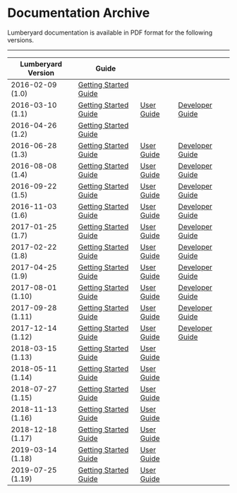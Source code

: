 # Documentation Archive<a name="lumberyard-documentation-archive"></a>

Lumberyard documentation is available in PDF format for the following versions\.


****  

| Lumberyard Version | Guide |  |  | 
| --- | --- | --- | --- | 
| 2016\-02\-09 \(1\.0\) | [Getting Started Guide](https://d3bqhfbip4ze4a.cloudfront.net/lumberyard-gsg-1.0-2016-02-09.pdf) |  |  | 
| 2016\-03\-10 \(1\.1\) | [Getting Started Guide](https://d3bqhfbip4ze4a.cloudfront.net/lumberyard-gsg-1.1-2016-03-10.pdf) | [User Guide](https://d3bqhfbip4ze4a.cloudfront.net/lumberyard-ug-1.1-2016-03-10.pdf) | [Developer Guide](https://d3bqhfbip4ze4a.cloudfront.net/lumberyard-dg-1.1-2016-03-10.pdf) | 
| 2016\-04\-26 \(1\.2\) | [Getting Started Guide](https://d3bqhfbip4ze4a.cloudfront.net/lumberyard-gsg-1.2-2016-04-26.pdf) |  |  | 
| 2016\-06\-28 \(1\.3\) | [Getting Started Guide](https://d3bqhfbip4ze4a.cloudfront.net/lumberyard-gsg-1.3-2016-06-28.pdf) | [User Guide](https://d3bqhfbip4ze4a.cloudfront.net/lumberyard-ug-1.3-2016-06-28.pdf) | [Developer Guide](https://d3bqhfbip4ze4a.cloudfront.net/lumberyard-dg-1.3-2016-06-28.pdf) | 
| 2016\-08\-08 \(1\.4\) | [Getting Started Guide](https://d3bqhfbip4ze4a.cloudfront.net/lumberyard-gsg-1.4-2016-08-08.pdf) | [User Guide](https://d3bqhfbip4ze4a.cloudfront.net/lumberyard-ug-1.4-2016-08-08.pdf) | [Developer Guide](https://d3bqhfbip4ze4a.cloudfront.net/lumberyard-dg-1.4-2016-08-08.pdf) | 
| 2016\-09\-22 \(1\.5\) | [Getting Started Guide](https://d3bqhfbip4ze4a.cloudfront.net/lumberyard-gsg-1.5-2016-09-22.pdf) | [User Guide](https://d3bqhfbip4ze4a.cloudfront.net/lumberyard-ug-1.5-2016-09-22.pdf) | [Developer Guide](https://d3bqhfbip4ze4a.cloudfront.net/lumberyard-dg-1.5-2016-09-22.pdf) | 
| 2016\-11\-03 \(1\.6\) | [Getting Started Guide](https://d3bqhfbip4ze4a.cloudfront.net/lumberyard-gsg-1.6-2016-11-03.pdf) | [User Guide](https://d3bqhfbip4ze4a.cloudfront.net/lumberyard-ug-1.6-2016-11-03.pdf) | [Developer Guide](https://d3bqhfbip4ze4a.cloudfront.net/lumberyard-dg-1.6-2016-11-03.pdf) | 
| 2017\-01\-25 \(1\.7\) | [Getting Started Guide](https://d3bqhfbip4ze4a.cloudfront.net/lumberyard-gsg-1.7-2016-01-25.pdf) | [User Guide](https://d3bqhfbip4ze4a.cloudfront.net/lumberyard-ug-1.7-2016-01-25.pdf) | [Developer Guide](https://d3bqhfbip4ze4a.cloudfront.net/lumberyard-dg-1.7-2016-01-25.pdf) | 
| 2017\-02\-22 \(1\.8\) | [Getting Started Guide](https://d3bqhfbip4ze4a.cloudfront.net/lumberyard-gsg-1.8-2017-02-22.pdf) | [User Guide](https://d3bqhfbip4ze4a.cloudfront.net/lumberyard-ug-1.8-2017-02-22.pdf) | [Developer Guide](https://d3bqhfbip4ze4a.cloudfront.net/lumberyard-dg-1.8-2017-02-22.pdf) | 
| 2017\-04\-25 \(1\.9\) | [Getting Started Guide](https://d3bqhfbip4ze4a.cloudfront.net/lumberyard-gsg-1.9-2017-07-18.pdf) | [User Guide](https://d3bqhfbip4ze4a.cloudfront.net/lumberyard-ug-1.9-2017-07-18.pdf) | [Developer Guide](https://d3bqhfbip4ze4a.cloudfront.net/lumberyard-dg-1.9-2017-07-18.pdf) | 
| 2017\-08\-01 \(1\.10\) | [Getting Started Guide](https://d3bqhfbip4ze4a.cloudfront.net/lumberyard-gsg-1.10-2017_08_01.pdf) | [User Guide](https://d3bqhfbip4ze4a.cloudfront.net/lumberyard-ug-1.10-2017_08_01.pdf) | [Developer Guide](https://d3bqhfbip4ze4a.cloudfront.net/lumberyard-dg-1.10-2017_08_01.pdf) | 
| 2017\-09\-28 \(1\.11\) | [Getting Started Guide](https://d3bqhfbip4ze4a.cloudfront.net/lumberyard-gsg-1.11-2017_09_28.pdf) | [User Guide](https://d3bqhfbip4ze4a.cloudfront.net/lumberyard-ug-1.11-2017_09_28.pdf) | [Developer Guide](https://d3bqhfbip4ze4a.cloudfront.net/lumberyard-dg-1.11-2017_09_28.pdf) | 
| 2017\-12\-14 \(1\.12\) | [Getting Started Guide](https://d3bqhfbip4ze4a.cloudfront.net/lumberyard-gsg-1.12-2017-12-14.pdf) | [User Guide](https://d3bqhfbip4ze4a.cloudfront.net/lumberyard-ug-1.12-2017-12-14.pdf) | [Developer Guide](https://d3bqhfbip4ze4a.cloudfront.net/lumberyard-dg-1.12-2017-12-14.pdf) | 
| 2018\-03\-15 \(1\.13\) | [Getting Started Guide](https://d3bqhfbip4ze4a.cloudfront.net/lumberyard-gsg-1.13-2018-03-15.pdf) | [User Guide](https://d3bqhfbip4ze4a.cloudfront.net/lumberyard-ug-1.13-2018-03-15.pdf) |  | 
| 2018\-05\-11 \(1\.14\) | [Getting Started Guide](https://d3bqhfbip4ze4a.cloudfront.net/lumberyard-gsg-1.14-2018-05-11.pdf) | [User Guide](https://d3bqhfbip4ze4a.cloudfront.net/lumberyard-ug-1.14-2018-05-11.pdf) |  | 
| 2018\-07\-27 \(1\.15\) | [Getting Started Guide](https://d3bqhfbip4ze4a.cloudfront.net/lumberyard-gsg-1.15-2018-07-27.pdf) | [User Guide](https://d3bqhfbip4ze4a.cloudfront.net/lumberyard-ug-1.15-2018-07-27.pdf) |  | 
| 2018\-11\-13 \(1\.16\) | [Getting Started Guide](https://d3bqhfbip4ze4a.cloudfront.net/lumberyard-gsg-1.16-2018-11-13.pdf) | [User Guide](https://d3bqhfbip4ze4a.cloudfront.net/lumberyard-ug-1.16-2018-11-13.pdf) |  | 
| 2018\-12\-18 \(1\.17\) | [Getting Started Guide](https://d3bqhfbip4ze4a.cloudfront.net/lumberyard-gsg-1.17-2018-12-18.pdf) | [User Guide](https://d3bqhfbip4ze4a.cloudfront.net/lumberyard-ug-1.17-2018-12-18.pdf) |  | 
| 2019\-03\-14 \(1\.18\) | [Getting Started Guide](https://d3bqhfbip4ze4a.cloudfront.net/lumberyard-gsg-1.18-2019-03-14.pdf) | [User Guide](https://d3bqhfbip4ze4a.cloudfront.net/lumberyard-ug-1.18-2019-03-14.pdf) |  | 
| 2019\-07\-25 \(1\.19\) | [Getting Started Guide](https://d3bqhfbip4ze4a.cloudfront.net/lumberyard-gsg-1.19-2019-06-17.pdf) | [User Guide](https://d3bqhfbip4ze4a.cloudfront.net/lumberyard-ug-1.19-2019-06-17.pdf) |  | 